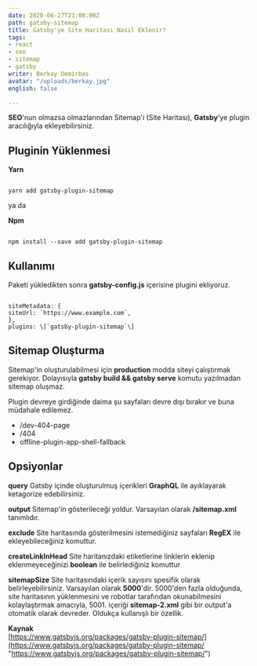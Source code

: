 ```yaml
---
date: 2020-06-27T21:00:00Z
path: gatsby-sitemap
title: Gatsby'ye Site Haritası Nasıl Eklenir?
tags:
- react
- seo
- sitemap
- gatsby
writer: Berkay Demirbas
avatar: "/uploads/berkay.jpg"
english: false

---
```

**SEO**'nun olmazsa olmazlarından Sitemap'i (Site Haritası), **Gatsby**'ye plugin aracılığıyla ekleyebilirsiniz.

## Pluginin Yüklenmesi

**Yarn**

<deckgo-highlight-code>  
<code slot="code">  
yarn add gatsby-plugin-sitemap  
</code>  
</deckgo-highlight-code>

ya da

**Npm**

<deckgo-highlight-code>  
<code slot="code">  
npm install --save add gatsby-plugin-sitemap  
</code>  
</deckgo-highlight-code>

## Kullanımı

Paketi yükledikten sonra **gatsby-config.js** içerisine plugini ekliyoruz.

<deckgo-highlight-code>  
<code slot="code">  
siteMetadata: {
siteUrl: `https://www.example.com`,
},
plugins: \[`gatsby-plugin-sitemap`\]
</code>  
</deckgo-highlight-code>

## Sitemap Oluşturma

Sitemap'in oluşturulabilmesi için **production** modda siteyi çalıştırmak gerekiyor. Dolayısıyla **gatsby build && gatsby serve** komutu yazılmadan sitemap oluşmaz.

Plugin devreye girdiğinde daima şu sayfaları devre dışı bırakır ve buna müdahale edilemez.

* /dev-404-page
* /404
* offline-plugin-app-shell-fallback

## Opsiyonlar

**query**
Gatsby içinde oluşturulmuş içerikleri **GraphQL** ile ayıklayarak ketagorize edebilirsiniz.

**output**
Sitemap'in gösterileceği yoldur. Varsayılan olarak **/sitemap.xml** tanımlıdır.

**exclude**
Site haritasında gösterilmesini istemediğiniz sayfaları **RegEX** ile ekleyebileceğiniz komuttur.

**createLinkInHead**
Site haritanızdaki **<Head/>** etiketlerine linklerin eklenip eklenmeyeceğinizi **boolean** ile belirlediğiniz komuttur

**sitemapSize**
Site haritasındaki içerik sayısını spesifik olarak belirleyebilirsiniz.
Varsayılan olarak **5000**'dir. 5000'den fazla olduğunda, site haritasının yüklenmesini ve robotlar tarafından okunabilmesini kolaylaştırmak amacıyla, 5001. içeriği **sitemap-2.xml** gibi bir output'a otomatik olarak devreder. Oldukça kullanışlı bir özellik.

**Kaynak**  
[https://www.gatsbyjs.org/packages/gatsby-plugin-sitemap/](https://www.gatsbyjs.org/packages/gatsby-plugin-sitemap/ "https://www.gatsbyjs.org/packages/gatsby-plugin-sitemap/")